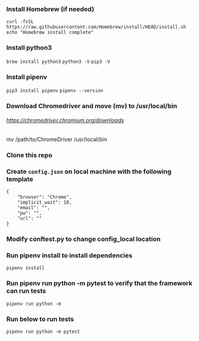 ### Install Homebrew (if needed)
`curl -fsSL https://raw.githubusercontent.com/Homebrew/install/HEAD/install.sh`
`echo "Homebrew install complete"`

### Install python3
`brew install python3`
`python3 -V`
`pip3 -V`

### Install pipenv
`pip3 install pipenv`
`pipenv --version`

### Download Chromedriver and move (mv) to /usr/local/bin
###### https://chromedriver.chromium.org/downloads
mv /path/to/ChromeDriver /usr/local/bin

### Clone this repo

### Create `config.json` on local machine with the following template
```
{
	"browser": "Chrome",
	"implicit_wait": 10,
	"email": "",
	"pw": "",
	"url": ""
}
```

### Modify conftest.py to change config_local location

### Run pipenv install to install dependencies 
`pipenv install`

### Run pipenv run python -m pytest to verify that the framework can run tests
`pipenv run python -m`

### Run below to run tests
`pipenv run python -m pytest`